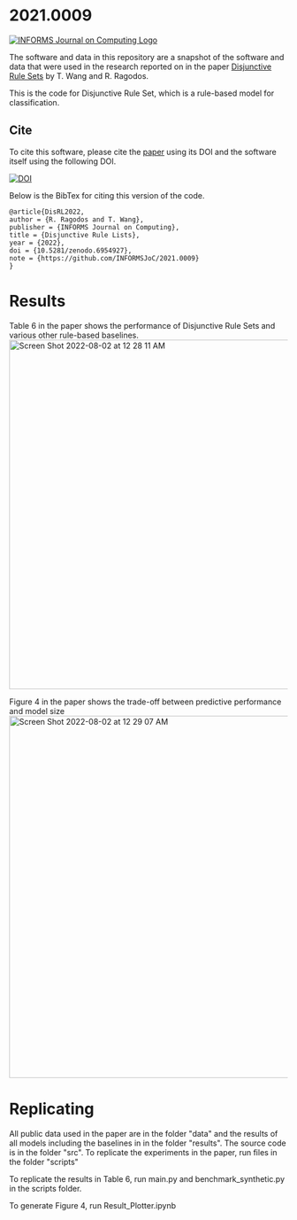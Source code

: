 # 2021.0009

[![INFORMS Journal on Computing Logo](https://INFORMSJoC.github.io/logos/INFORMS_Journal_on_Computing_Header.jpg)](https://pubsonline.informs.org/journal/ijoc)

The software and data in this repository are a snapshot of the software and data
that were used in the research reported on in the paper 
[Disjunctive Rule Sets](https://doi.org/10.1287/ijoc.2022.1242) 
by T. Wang and R. Ragodos. 

This is the code for Disjunctive Rule Set, which is a rule-based model for classification.

## Cite
To cite this software, please cite the [paper](https://doi.org/) using its DOI and the software itself using the following DOI.

[![DOI](https://zenodo.org/badge/DOI/10.5281/zenodo.6954927.svg)](https://doi.org/10.5281/zenodo.6954927)

Below is the BibTex for citing this version of the code.

```
@article{DisRL2022,
author = {R. Ragodos and T. Wang},
publisher = {INFORMS Journal on Computing},
title = {Disjunctive Rule Lists},
year = {2022},
doi = {10.5281/zenodo.6954927},
note = {https://github.com/INFORMSJoC/2021.0009}
}
```



# Results

Table 6 in the paper shows the performance of Disjunctive Rule Sets and various other rule-based  baselines. 
<img width="631" alt="Screen Shot 2022-08-02 at 12 28 11 AM" src="https://user-images.githubusercontent.com/3459074/182298648-0860305d-ea47-4543-8acc-ef45c028683a.png">


Figure 4 in the paper shows the trade-off between predictive performance and model size
<img width="654" alt="Screen Shot 2022-08-02 at 12 29 07 AM" src="https://user-images.githubusercontent.com/3459074/182298760-b3729b83-382a-42df-b9bd-0fdeff0b0a4c.png">


# Replicating

All public data used in the paper are in the folder "data" and the results of all models including the baselines in in the folder "results". The source code is in the folder "src". To replicate the experiments in the paper, run files in the folder "scripts"

To replicate the results in Table 6, run main.py and benchmark_synthetic.py in the scripts folder.

To generate Figure 4, run Result_Plotter.ipynb
